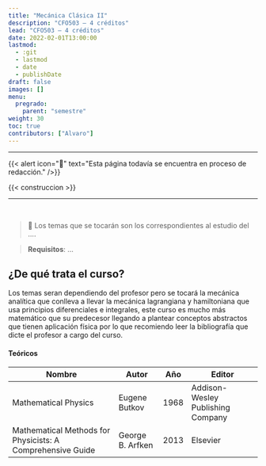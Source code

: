 ```yaml
---
title: "Mecánica Clásica II"
description: "CFO503 — 4 créditos"
lead: "CFO503 — 4 créditos"
date: 2022-02-01T13:00:00
lastmod:
  - :git
  - lastmod
  - date
  - publishDate
draft: false
images: []
menu:
  pregrado:
    parent: "semestre"
weight: 30
toc: true
contributors: ["Alvaro"]
---
```


---

{{< alert icon="🔔" text="Esta página todavía se encuentra en proceso de redacción." />}}

{{< construccion >}}

---

<br>

> 📌 Los temas que se tocarán son los correspondientes al estudio del ....

[](ignored)

> <b>Requisitos</b>: ...

## ¿De qué trata el curso?
Los temas seran dependiendo del profesor pero se tocará la mecánica analítica que conlleva a llevar la mecánica lagrangiana y hamiltoniana que usa principios diferenciales e integrales, este curso es mucho más matemático que su predecesor llegando a plantear conceptos abstractos que tienen aplicación física por lo que recomiendo leer la bibliografía que dicte el profesor a cargo del curso.

#### Teóricos

|Nombre|Autor|Año|Editor|
|------|-----|---|------|
|Mathematical Physics|Eugene Butkov|1968|Addison-Wesley Publishing Company|
|Mathematical Methods for Physicists: A Comprehensive Guide|George B. Arfken|2013|Elsevier|

